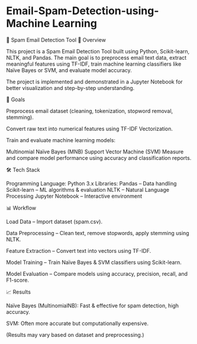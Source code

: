 # Email-Spam-Detection-using-Machine Learning

📧 Spam Email Detection Tool
📝 Overview

This project is a Spam Email Detection Tool built using Python, Scikit-learn, NLTK, and Pandas. The main goal is to preprocess email text data, extract meaningful features using TF-IDF, train machine learning classifiers like Naïve Bayes or SVM, and evaluate model accuracy.

The project is implemented and demonstrated in a Jupyter Notebook for better visualization and step-by-step understanding.

🎯 Goals

Preprocess email dataset (cleaning, tokenization, stopword removal, stemming).

Convert raw text into numerical features using TF-IDF Vectorization.

Train and evaluate machine learning models:

Multinomial Naïve Bayes (MNB)
Support Vector Machine (SVM)
Measure and compare model performance using accuracy and classification reports.

🛠️ Tech Stack

Programming Language: Python 3.x
Libraries:
Pandas
 – Data handling
Scikit-learn
 – ML algorithms & evaluation
NLTK
 – Natural Language Processing
 Jupyter Notebook
 – Interactive environment

 📊 Workflow

Load Data – Import dataset (spam.csv).

Data Preprocessing – Clean text, remove stopwords, apply stemming using NLTK.

Feature Extraction – Convert text into vectors using TF-IDF.

Model Training – Train Naïve Bayes & SVM classifiers using Scikit-learn.

Model Evaluation – Compare models using accuracy, precision, recall, and F1-score.

📈 Results

Naïve Bayes (MultinomialNB): Fast & effective for spam detection, high accuracy.

SVM: Often more accurate but computationally expensive.

(Results may vary based on dataset and preprocessing.)
